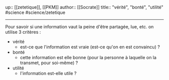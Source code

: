 up:: [[zetetique]], [[PKM]]
author:: [[Socrate]]
title:: "vérité", "bonté", "utilité"
#science #science/zetetique

---

Pour savoir si une information vaut la peine d'être partagée, lue, etc. on utilise 3 critères :

 - vérité
     - est-ce que l'information est vraie (est-ce qu'on en est convaincu) ?
 - bonté
     - cette information est elle bonne (pour la personne à laquelle on la transmet, pour soi-même) ?
 - utilité
     - l'information est-elle utile ?

